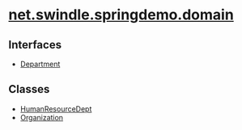 # [net.swindle.springdemo.domain](../../../../net/swindle/springdemo/domain/package-summary.md)

## Interfaces

  - [Department](Department.md "interface in net.swindle.springdemo.domain")

## Classes

  - [HumanResourceDept](HumanResourceDept.md "class in net.swindle.springdemo.domain")
  - [Organization](Organization.md "class in net.swindle.springdemo.domain")
